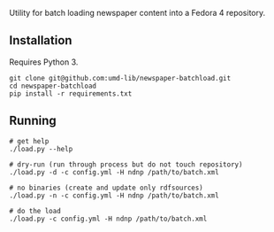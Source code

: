 Utility for batch loading newspaper content into a Fedora 4 repository.

## Installation

Requires Python 3.

```
git clone git@github.com:umd-lib/newspaper-batchload.git
cd newspaper-batchload
pip install -r requirements.txt
```

## Running

```
# get help
./load.py --help

# dry-run (run through process but do not touch repository)
./load.py -d -c config.yml -H ndnp /path/to/batch.xml

# no binaries (create and update only rdfsources)
./load.py -n -c config.yml -H ndnp /path/to/batch.xml

# do the load
./load.py -c config.yml -H ndnp /path/to/batch.xml
```
